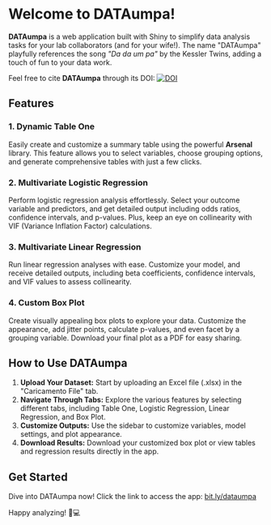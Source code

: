 # Welcome to DATAumpa!

**DATAumpa** is a web application built with Shiny to simplify data analysis tasks for your lab collaborators (and for your wife!). The name "DATAumpa" playfully references the song *"Da da um pa"* by the Kessler Twins, adding a touch of fun to your data work. 

Feel free to cite **DATAumpa** through its DOI: <a href="https://doi.org/10.5281/zenodo.13884181"><img src="https://zenodo.org/badge/DOI/10.5281/zenodo.13884181.svg" alt="DOI"></a>


## Features

### 1. **Dynamic Table One**
Easily create and customize a summary table using the powerful **Arsenal** library. This feature allows you to select variables, choose grouping options, and generate comprehensive tables with just a few clicks.

### 2. **Multivariate Logistic Regression**
Perform logistic regression analysis effortlessly. Select your outcome variable and predictors, and get detailed output including odds ratios, confidence intervals, and p-values. Plus, keep an eye on collinearity with VIF (Variance Inflation Factor) calculations.

### 3. **Multivariate Linear Regression**
Run linear regression analyses with ease. Customize your model, and receive detailed outputs, including beta coefficients, confidence intervals, and VIF values to assess collinearity.

### 4. **Custom Box Plot**
Create visually appealing box plots to explore your data. Customize the appearance, add jitter points, calculate p-values, and even facet by a grouping variable. Download your final plot as a PDF for easy sharing.

## How to Use DATAumpa

1. **Upload Your Dataset:** Start by uploading an Excel file (.xlsx) in the "Caricamento File" tab.
2. **Navigate Through Tabs:** Explore the various features by selecting different tabs, including Table One, Logistic Regression, Linear Regression, and Box Plot.
3. **Customize Outputs:** Use the sidebar to customize variables, model settings, and plot appearance.
4. **Download Results:** Download your customized box plot or view tables and regression results directly in the app.

## Get Started
Dive into DATAumpa now! Click the link to access the app: [bit.ly/dataumpa](https://bit.ly/dataumpa)

Happy analyzing! 🎵💻
